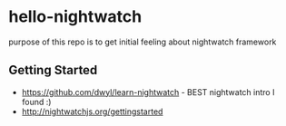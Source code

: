 # hello-nightwatch
purpose of this repo is to get initial feeling about nightwatch framework

## Getting Started

* https://github.com/dwyl/learn-nightwatch - BEST nightwatch intro I found :)
* http://nightwatchjs.org/gettingstarted
